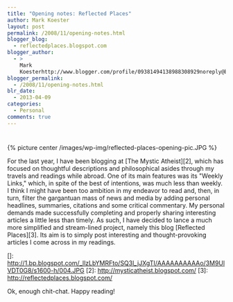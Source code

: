 ```yaml
---
title: "Opening notes: Reflected Places"
author: Mark Koester
layout: post
permalink: /2008/11/opening-notes.html
blogger_blog:
  - reflectedplaces.blogspot.com
blogger_author:
  - >
    Mark
    Koesterhttp://www.blogger.com/profile/09381494138988308929noreply@blogger.com
blogger_permalink:
  - /2008/11/opening-notes.html
blr_date:
  - 2013-04-09
categories:
  - Personal
comments: true
---
```


#

{% picture center /images/wp-img/reflected-places-opening-pic.JPG %}

For the last year, I have been blogging at [The Mystic Atheist][2], which has focused on thoughtful descriptions and philosophical asides through my travels and readings while abroad. One of its main features was its "Weekly Links," which, in spite of the best of intentions, was much less than weekly. I think I might have been too ambition in my endeavor to read and, then, in turn, filter the gargantuan mass of news and media by adding personal headlines, summaries, citations and some critical commentary. My personal demands made successfully completing and properly sharing interesting articles a little less than timely. As such, I have decided to lance a much more simplified and stream-lined project, namely this blog [Reflected Places][3]. Its aim is to simply post interesting and thought-provoking articles I come across in my readings.

[]: http://1.bp.blogspot.com/_llzLbYMRFto/SQ3l_jJXgTI/AAAAAAAAAAo/3M9UlVDT0G8/s1600-h/004.JPG
[2]: http://mysticatheist.blogspot.com/
[3]: http://reflectedplaces.blogspot.com/

Ok, enough chit-chat. Happy reading!
